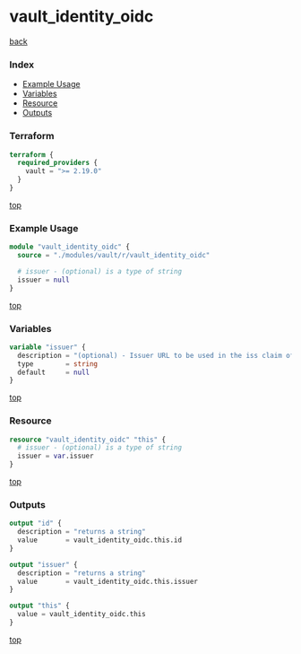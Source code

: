 # vault_identity_oidc

[back](../vault.md)

### Index

- [Example Usage](#example-usage)
- [Variables](#variables)
- [Resource](#resource)
- [Outputs](#outputs)

### Terraform

```terraform
terraform {
  required_providers {
    vault = ">= 2.19.0"
  }
}
```

[top](#index)

### Example Usage

```terraform
module "vault_identity_oidc" {
  source = "./modules/vault/r/vault_identity_oidc"

  # issuer - (optional) is a type of string
  issuer = null
}
```

[top](#index)

### Variables

```terraform
variable "issuer" {
  description = "(optional) - Issuer URL to be used in the iss claim of the token. If not set, Vault's api_addr will be used. The issuer is a case sensitive URL using the https scheme that contains scheme, host, and optionally, port number and path components, but no query or fragment components."
  type        = string
  default     = null
}
```

[top](#index)

### Resource

```terraform
resource "vault_identity_oidc" "this" {
  # issuer - (optional) is a type of string
  issuer = var.issuer
}
```

[top](#index)

### Outputs

```terraform
output "id" {
  description = "returns a string"
  value       = vault_identity_oidc.this.id
}

output "issuer" {
  description = "returns a string"
  value       = vault_identity_oidc.this.issuer
}

output "this" {
  value = vault_identity_oidc.this
}
```

[top](#index)